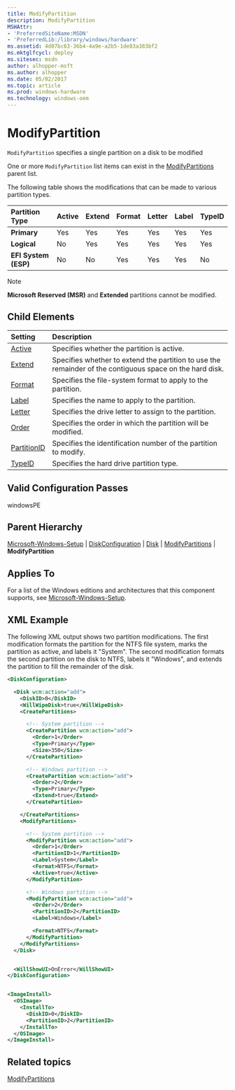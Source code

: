 ```yaml
---
title: ModifyPartition
description: ModifyPartition
MSHAttr:
- 'PreferredSiteName:MSDN'
- 'PreferredLib:/library/windows/hardware'
ms.assetid: 4d07bc63-36b4-4a9e-a2b5-1de83a383bf2
ms.mktglfcycl: deploy
ms.sitesec: msdn
author: alhopper-msft
ms.author: alhopper
ms.date: 05/02/2017
ms.topic: article
ms.prod: windows-hardware
ms.technology: windows-oem
---
```

# ModifyPartition

`ModifyPartition` specifies a single partition on a disk to be modified

One or more `ModifyPartition` list items can exist in the [ModifyPartitions](microsoft-windows-setup-diskconfiguration-disk-modifypartitions.md) parent list.

The following table shows the modifications that can be made to various partition types.

| Partition Type        | Active    | Extend    | Format    | Letter    | Label    | TypeID    |
|:----------------------|:----------|:----------|:----------|:----------|:---------|:----------|
| **Primary**           | Yes       | Yes       | Yes       | Yes       | Yes      | Yes       |
| **Logical**           | No        | Yes       | Yes       | Yes       | Yes      | Yes       |
| **EFI System (ESP)**  | No        | No        | Yes       | Yes       | Yes      | No        |

> [!Note]
> **Microsoft Reserved (MSR)** and **Extended** partitions cannot be modified.

## Child Elements

| Setting                 | Description                                                                           |
|:------------------------|:--------------------------------------------------------------------------------------|
| [Active](microsoft-windows-setup-diskconfiguration-disk-modifypartitions-modifypartition-active.md) | Specifies whether the partition is active. |
| [Extend](microsoft-windows-setup-diskconfiguration-disk-modifypartitions-modifypartition-extend.md) | Specifies whether to extend the partition to use the remainder of the contiguous space on the hard disk. |
| [Format](microsoft-windows-setup-diskconfiguration-disk-modifypartitions-modifypartition-format.md) | Specifies the file-system format to apply to the partition. |
| [Label](microsoft-windows-setup-diskconfiguration-disk-modifypartitions-modifypartition-label.md) | Specifies the name to apply to the partition. |
| [Letter](microsoft-windows-setup-diskconfiguration-disk-modifypartitions-modifypartition-letter.md) | Specifies the drive letter to assign to the partition. |
| [Order](microsoft-windows-setup-diskconfiguration-disk-modifypartitions-modifypartition-order.md) | Specifies the order in which the partition will be modified. |
| [PartitionID](microsoft-windows-setup-diskconfiguration-disk-modifypartitions-modifypartition-partitionid.md) | Specifies the identification number of the partition to modify. |
| [TypeID](microsoft-windows-setup-diskconfiguration-disk-modifypartitions-modifypartition-typeid.md) | Specifies the hard drive partition type. |

## Valid Configuration Passes

windowsPE

## Parent Hierarchy

[Microsoft-Windows-Setup](microsoft-windows-setup.md) | [DiskConfiguration](microsoft-windows-setup-diskconfiguration.md) | [Disk](microsoft-windows-setup-diskconfiguration-disk.md) | [ModifyPartitions](microsoft-windows-setup-diskconfiguration-disk-modifypartitions.md) | **ModifyPartition**

## Applies To

For a list of the Windows editions and architectures that this component supports, see [Microsoft-Windows-Setup](microsoft-windows-setup.md).

## XML Example

The following XML output shows two partition modifications. The first modification formats the partition for the NTFS file system, marks the partition as active, and labels it "System". The second modification formats the second partition on the disk to NTFS, labels it "Windows", and extends the partition to fill the remainder of the disk.

```XML
<DiskConfiguration>

  <Disk wcm:action="add">
    <DiskID>0</DiskID> 
    <WillWipeDisk>true</WillWipeDisk> 
    <CreatePartitions>

      <!-- System partition -->
      <CreatePartition wcm:action="add">
        <Order>1</Order> 
        <Type>Primary</Type> 
        <Size>350</Size> 
      </CreatePartition>

      <!-- Windows partition -->
      <CreatePartition wcm:action="add">
        <Order>2</Order> 
        <Type>Primary</Type> 
        <Extend>true</Extend> 
      </CreatePartition>

    </CreatePartitions>
    <ModifyPartitions>

      <!-- System partition -->
      <ModifyPartition wcm:action="add">
        <Order>1</Order> 
        <PartitionID>1</PartitionID> 
        <Label>System</Label> 
        <Format>NTFS</Format> 
        <Active>true</Active> 
      </ModifyPartition>

      <!-- Windows partition -->
      <ModifyPartition wcm:action="add">
        <Order>2</Order> 
        <PartitionID>2</PartitionID> 
        <Label>Windows</Label> 

        <Format>NTFS</Format> 
      </ModifyPartition>
    </ModifyPartitions>
  </Disk>


  <WillShowUI>OnError</WillShowUI> 
</DiskConfiguration>


<ImageInstall>
  <OSImage>
    <InstallTo>
      <DiskID>0</DiskID> 
      <PartitionID>2</PartitionID> 
    </InstallTo>
  </OSImage>
</ImageInstall>
```

## Related topics

[ModifyPartitions](microsoft-windows-setup-diskconfiguration-disk-modifypartitions.md)
